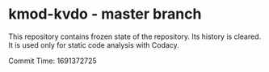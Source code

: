 # kmod-kvdo - master branch

This repository contains frozen state of the repository.
Its history is cleared. It is used only for static code
analysis with Codacy.

Commit Time: 1691372725